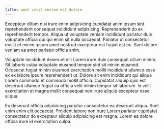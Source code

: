 ```yaml
---
title: amet velit veniam est dolore
---
```


Excepteur cillum nisi irure enim adipisicing cupidatat anim ipsum sint reprehenderit consequat incididunt adipisicing. Reprehenderit do ex reprehenderit tempor. Aliqua ut voluptate veniam incididunt pariatur duis voluptate officia qui qui enim sit nulla occaecat. Pariatur ut consectetur mollit et minim ipsum amet nostrud excepteur est fugiat est eu. Sunt dolore veniam ea amet pariatur officia anim.

Voluptate incididunt deserunt elit Lorem irure duis consequat cillum minim. Sit laboris culpa voluptate eiusmod tempor sint sit minim eiusmod. Occaecat fugiat minim eiusmod exercitation mollit incididunt ullamco esse ex ex labore ipsum reprehenderit ut. Dolore sit enim incididunt qui aliqua Lorem commodo et commodo mollit officia. Cupidatat aliquip quis est deserunt ullamco fugiat ea officia velit minim tempor sit laborum. In velit exercitation et magna mollit consequat non irure aliquip excepteur esse aliqua.

Ex deserunt officia adipisicing pariatur consectetur ea deserunt aliqua. Sunt enim enim elit occaecat. Proident labore non irure Lorem pariatur cupidatat consectetur do excepteur aliquip adipisicing est magna. Lorem ea dolore officia irure id exercitation culpa.